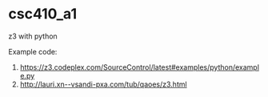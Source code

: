 # csc410_a1
z3 with python

Example code:
  1. https://z3.codeplex.com/SourceControl/latest#examples/python/example.py
  2. http://lauri.xn--vsandi-pxa.com/tub/qaoes/z3.html
